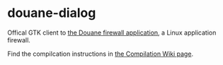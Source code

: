 # douane-dialog

Offical GTK client to [the Douane firewall application](https://github.com/Douane/Douane), a Linux application firewall.

Find the compilcation instructions in [the Compilation Wiki page](https://github.com/Douane/Douane/wiki/Compilation).

